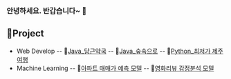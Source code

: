 ### 안녕하세요. 반갑습니다~ 👋

## 🔗Project

- Web Develop
-- 🥕[Java_당근약국](https://github.com/leedain0301/JAVA-Spring-Carrot_Pharmacy)
-- 🌳[Java_숲속으로](https://github.com/leedain0301/JAVA-Spring-Into_the_Forest_back)
-- 🍊[Python_최저가 제주 여행](https://github.com/leedain0301/Python-Flask-Fly_Jeju)
- Machine Learning
-- 🏢[아파트 매매가 예측 모델](https://github.com/leedain0301/Modeling-Apartment-sales-price-forecast)
-- 🎥[영화리뷰 감정분석 모델](https://github.com/leedain0301/Modeling-Movie-Review-Sentiment)
